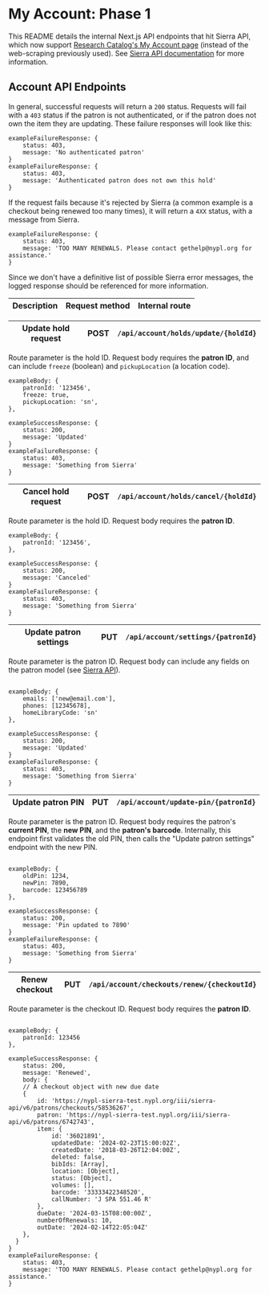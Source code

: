 # My Account: Phase 1

This README details the internal Next.js API endpoints that hit Sierra API, which now support [Research Catalog's My Account page](https://www.nypl.org/research/research-catalog/account) (instead of the web-scraping previously used). See [Sierra API documentation](https://sandbox.iii.com/iii/sierra-api/swagger/index.html#!/patrons) for more information.

## Account API Endpoints

In general, successful requests will return a `200` status. Requests will fail with a `403` status if the patron is not authenticated, or if the patron does not own the item they are updating. These failure responses will look like this:

```
exampleFailureResponse: {
    status: 403,
    message: 'No authenticated patron'
}
exampleFailureResponse: {
    status: 403,
    message: 'Authenticated patron does not own this hold'
}

```

If the request fails because it's rejected by Sierra (a common example is a checkout being renewed too many times), it will return a `4XX` status, with a message from Sierra.

```
exampleFailureResponse: {
    status: 403,
    message: 'TOO MANY RENEWALS. Please contact gethelp@nypl.org for assistance.'
}
```

Since we don't have a definitive list of possible Sierra error messages, the logged response should be referenced for more information.

| Description | Request method | Internal route |
| ----------- | -------------- | -------------- |

| Update hold request | POST | `/api/account/holds/update/{holdId}` |
| ------------------- | ---- | ------------------------------------ |

Route parameter is the hold ID. Request body requires the **patron ID**, and can include `freeze` (boolean) and `pickupLocation` (a location code).

```
exampleBody: {
    patronId: '123456',
    freeze: true,
    pickupLocation: 'sn',
},
```

```
exampleSuccessResponse: {
    status: 200,
    message: 'Updated'
}
exampleFailureResponse: {
    status: 403,
    message: 'Something from Sierra'
}

```

| Cancel hold request | POST | `/api/account/holds/cancel/{holdId}` |
| ------------------- | ---- | ------------------------------------ |

Route parameter is the hold ID. Request body requires the **patron ID**.

```
exampleBody: {
    patronId: '123456',
},
```

```
exampleSuccessResponse: {
    status: 200,
    message: 'Canceled'
}
exampleFailureResponse: {
    status: 403,
    message: 'Something from Sierra'
}

```

| Update patron settings | PUT | `/api/account/settings/{patronId}` |
| ---------------------- | --- | ---------------------------------- |

Route parameter is the patron ID. Request body can include any fields on the patron model (see [Sierra API](https://sandbox.iii.com/iii/sierra-api/swagger/index.html#!/patrons/Update_the_Patron_record_put_19)).

```

exampleBody: {
    emails: ['new@email.com'],
    phones: [12345678],
    homeLibraryCode: 'sn'
},

```

```
exampleSuccessResponse: {
    status: 200,
    message: 'Updated'
}
exampleFailureResponse: {
    status: 403,
    message: 'Something from Sierra'
}

```

| Update patron PIN | PUT | `/api/account/update-pin/{patronId}` |
| ----------------- | --- | ------------------------------------ |

Route parameter is the patron ID. Request body requires the patron's **current PIN**, the **new PIN**, and the **patron's barcode**. Internally, this endpoint first validates the old PIN, then calls the "Update patron settings" endpoint with the new PIN.

```

exampleBody: {
    oldPin: 1234,
    newPin: 7890,
    barcode: 123456789
},

```

```
exampleSuccessResponse: {
    status: 200,
    message: 'Pin updated to 7890'
}
exampleFailureResponse: {
    status: 403,
    message: 'Something from Sierra'
}

```

| Renew checkout | PUT | `/api/account/checkouts/renew/{checkoutId}` |
| -------------- | --- | ------------------------------------------- |

Route parameter is the checkout ID. Request body requires the **patron ID**.

```

exampleBody: {
    patronId: 123456
},

```

```
exampleSuccessResponse: {
    status: 200,
    message: 'Renewed',
    body: {
    // A checkout object with new due date
    {
        id: 'https://nypl-sierra-test.nypl.org/iii/sierra-api/v6/patrons/checkouts/58536267',
        patron: 'https://nypl-sierra-test.nypl.org/iii/sierra-api/v6/patrons/6742743',
        item: {
            id: '36021891',
            updatedDate: '2024-02-23T15:00:02Z',
            createdDate: '2018-03-26T12:04:00Z',
            deleted: false,
            bibIds: [Array],
            location: [Object],
            status: [Object],
            volumes: [],
            barcode: '33333422348520',
            callNumber: 'J SPA 551.46 R'
        },
        dueDate: '2024-03-15T08:00:00Z',
        numberOfRenewals: 10,
        outDate: '2024-02-14T22:05:04Z'
    },
  }
}
exampleFailureResponse: {
    status: 403,
    message: 'TOO MANY RENEWALS. Please contact gethelp@nypl.org for assistance.'
}

```
